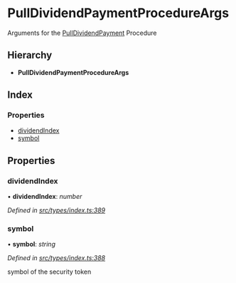 # PullDividendPaymentProcedureArgs

Arguments for the [PullDividendPayment]() Procedure

## Hierarchy

* **PullDividendPaymentProcedureArgs**

## Index

### Properties

* [dividendIndex]()
* [symbol]()

## Properties

### dividendIndex

• **dividendIndex**: _number_

_Defined in_ [_src/types/index.ts:389_](https://github.com/PolymathNetwork/polymath-sdk/blob/550676f/src/types/index.ts#L389)

### symbol

• **symbol**: _string_

_Defined in_ [_src/types/index.ts:388_](https://github.com/PolymathNetwork/polymath-sdk/blob/550676f/src/types/index.ts#L388)

symbol of the security token

